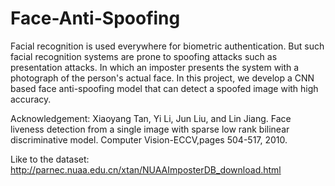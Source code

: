 # Face-Anti-Spoofing
Facial recognition is used everywhere for biometric authentication. But such facial recognition systems are prone to spoofing attacks such as presentation attacks. In which an imposter presents the system with a photograph of the person's actual face. In this project, we develop a CNN based face anti-spoofing model that can detect a spoofed image with high accuracy.

Acknowledgement: Xiaoyang Tan, Yi Li, Jun Liu, and Lin Jiang. Face liveness detection from a single image with sparse low rank bilinear discriminative model. Computer Vision-ECCV,pages 504-517, 2010.

Like to the dataset: http://parnec.nuaa.edu.cn/xtan/NUAAImposterDB_download.html
